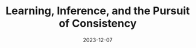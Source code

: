---
# badge: Invited Talk
title: Learning, Inference, and the Pursuit of Consistency
venue: "Cornell CS Student Colloquium"
date: 2023-12-07
labels:
    - { type: "invtalk", text: "Invited Talk"}
links:
    - ['slides.pptx', '/files/slides/student-colloq.pptx']
---